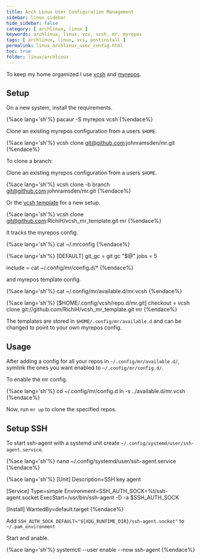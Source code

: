 ```yaml
---
title: Arch Linux User Configuration Management
sidebar: linux_sidebar
hide_sidebar: false
category: [ archlinux, linux ]
keywords: archlinux, linux, vcs, vcsh, mr, myrepos
tags: [ archlinux, linux, vcs, postinstall ]
permalink: linux_archlinux_user_config.html
toc: true
folder: linux/archlinux
---
```


To keep my home orgamized I use [vcsh](https://github.com/RichiH/vcsh/blob/master/doc/README.md) and [myrepos](http://myrepos.branchable.com/).

## Setup

On a new system, install the requirements.

{%ace lang='sh'%}
pacaur -S myrepos vcsh
{%endace%}

Clone an existing myrepos configuration from a users ```$HOME```.

{%ace lang='sh'%}
vcsh clone git@github.com:johnramsden/mr.git
{%endace%}

To clone a branch:

Clone an existing myrepos configuration from a users ```$HOME```.

{%ace lang='sh'%}
vcsh clone -b branch git@github.com:johnramsden/mr.git
{%endace%}

Or the [vcsh template](https://github.com/RichiH/vcsh_mr_template) for a new setup.

{%ace lang='sh'%}
vcsh clone git@github.com:RichiH/vcsh_mr_template.git mr
{%endace%}

It tracks the myrepos config.

{%ace lang='sh'%}
cat ~/.mrconfig
{%endace%}

{%ace lang='sh'%}
[DEFAULT]
git_gc = git gc "$@"
jobs = 5

include = cat ~/.config/mr/config.d/*
{%endace%}

and myrepos template config.

{%ace lang='sh'%}
cat ~/.config/mr/available.d/mr.vcsh
{%endace%}

{%ace lang='sh'%}
[$HOME/.config/vcsh/repo.d/mr.git]
checkout = vcsh clone git://github.com/RichiH/vcsh_mr_template.git mr
{%endace%}

The templates are stored in ```$HOME/.config/mr/available.d``` and can be changed to point to your own myrepos config.

## Usage

After adding a config for all your repos in ```~/.config/mr/available.d/```, symlink the ones you want enabled to ```~/.config/mr/config.d/```.

To enable the mr config.

{%ace lang='sh'%}
cd ~/.config/mr/config.d
ln -s ../available.d/mr.vcsh
{%endace%}

Now, run ```mr up``` to clone the specified repos.

## Setup SSH

To start ssh-agent with a systemd unit create ```~/.config/systemd/user/ssh-agent.service```.

{%ace lang='sh'%}
nano ~/.config/systemd/user/ssh-agent.service
{%endace%}

{%ace lang='sh'%}
[Unit]
Description=SSH key agent

[Service]
Type=simple
Environment=SSH_AUTH_SOCK=%t/ssh-agent.socket
ExecStart=/usr/bin/ssh-agent -D -a $SSH_AUTH_SOCK

[Install]
WantedBy=default.target
{%endace%}

Add ```SSH_AUTH_SOCK DEFAULT="${XDG_RUNTIME_DIR}/ssh-agent.socket"``` to ```~/.pam_environment```

Start and anable.

{%ace lang='sh'%}
systemctl --user enable --now ssh-agent
{%endace%}
